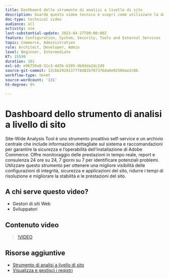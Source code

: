 ```yaml
---
title: Dashboard dello strumento di analisi a livello di sito
description: Guarda questo video tecnico e scopri come utilizzare la dashboard di Site-Wide Analysis Tool per accedere a informazioni dettagliate sul sistema e consigli per garantire la sicurezza e l’operabilità dell’installazione di Adobe Commerce.
doc-type: technical video
audience: all
activity: use
last-substantial-update: 2023-04-27T00:00:00Z
feature: Configuration, System, Security, Tools and External Services
topic: Commerce, Administration
role: Architect, Developer, Admin
level: Beginner, Intermediate
KT: 15599
duration: 101
exl-id: e96759a8-31c3-4d3b-b395-db9dda2dc2d9
source-git-commit: 12cbb2929137778d82b707376da0e0250dae2c8b
workflow-type: tm+mt
source-wordcount: '131'
ht-degree: 0%

---
```


# Dashboard dello strumento di analisi a livello di sito

Site-Wide Analysis Tool è uno strumento proattivo self-service e un archivio centrale che include informazioni dettagliate sul sistema e raccomandazioni per garantire la sicurezza e l’operabilità dell’installazione di Adobe Commerce. Offre monitoraggio delle prestazioni in tempo reale, report e consulenza 24 ore su 24, 7 giorni su 7 per identificare potenziali problemi. Utilizzare questo strumento per ottenere una migliore visibilità delle configurazioni di integrità, sicurezza e applicazioni del sito, ridurre i tempi di risoluzione e migliorare la stabilità e le prestazioni del sito.

## A chi serve questo video?

- Gestori di siti Web
- Sviluppatori

## Contenuto video

>[!VIDEO](https://video.tv.adobe.com/v/3410778?learn=on&captions=ita)

## Risorse aggiuntive

- [Strumento di analisi a livello di sito](https://experienceleague.adobe.com/docs/commerce-operations/tools/site-wide-analysis-tool/intro.html?lang=it)
- [Visualizza e gestisci i registri](https://experienceleague.adobe.com/docs/commerce-cloud-service/user-guide/develop/test/log-locations.html?lang=it)
